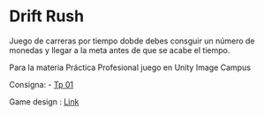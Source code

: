 # Drift Rush

Juego de carreras por tiempo dobde debes consguir un número de monedas y llegar a la meta antes de que se acabe el tiempo.

Para la materia Práctica Profesional juego en Unity
Image Campus

Consigna:
    - [Tp 01](./Assets/Docs/parcial_1.md)

Game design : [Link](./Assets/Docs/GDD%20Drift%20Rush.pdf)
